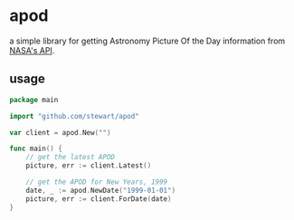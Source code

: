 # apod

a simple library for getting Astronomy Picture Of the Day information from [NASA's API](https://api.nasa.gov/api.html#apod).

## usage

```go
package main

import "github.com/stewart/apod"

var client = apod.New("")

func main() {
	// get the latest APOD
	picture, err := client.Latest()

	// get the APOD for New Years, 1999
	date, _ := apod.NewDate("1999-01-01")
	picture, err := client.ForDate(date)
}
```
